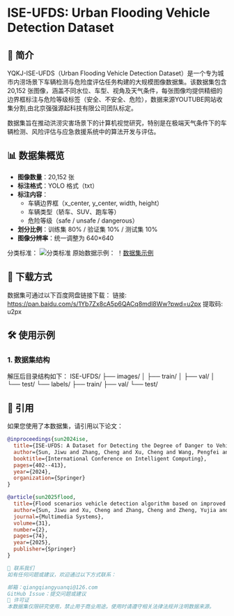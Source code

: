 # ISE-UFDS: Urban Flooding Vehicle Detection Dataset

## 📖 简介

YQKJ-ISE-UFDS（Urban Flooding Vehicle Detection Dataset）是一个专为城市内涝场景下车辆检测与危险度评估任务构建的大规模图像数据集。该数据集包含 20,152 张图像，涵盖不同水位、车型、视角及天气条件，每张图像均提供精细的边界框标注与危险等级标签（安全、不安全、危险），数据来源YOUTUBE网站收集分割,由北京强强源起科技有限公司团队标定。

数据集旨在推动洪涝灾害场景下的计算机视觉研究，特别是在极端天气条件下的车辆检测、风险评估与应急救援系统中的算法开发与评估。

## 📊 数据集概览

- **图像数量**：20,152 张
- **标注格式**：YOLO 格式（txt）
- **标注内容**：
  - 车辆边界框（x_center, y_center, width, height）
  - 车辆类型（轿车、SUV、跑车等）
  - 危险等级（safe / unsafe / dangerous）
- **划分比例**：训练集 80% / 验证集 10% / 测试集 10%
- **图像分辨率**：统一调整为 640×640

分类标准：
![分类标准](images/train/1.png)
原始数据示例：
！[数据集示例](images/train/2.png)

## 🚀 下载方式

数据集可通过以下百度网盘链接下载：
链接: https://pan.baidu.com/s/1Yb7Zx8cA5p6QACq8mdl8Ww?pwd=u2px 提取码: u2px
## 🛠 使用示例
### 1. 数据集结构
解压后目录结构如下：
ISE-UFDS/
├── images/
│   ├── train/
│   ├── val/
│   └── test/
└── labels/
    ├── train/
    ├── val/
    └── test/

## 📌 引用

如果您使用了本数据集，请引用以下论文：

```bibtex
@inproceedings{sun2024ise,
  title={ISE-UFDS: A Dataset for Detecting the Degree of Danger to Vehicles in Urban Flooding and Performance Assessment},
  author={Sun, Jiwu and Zhang, Cheng and Xu, Cheng and Wang, Pengfei and Liu, Hongzhe},
  booktitle={International Conference on Intelligent Computing},
  pages={402--413},
  year={2024},
  organization={Springer}
}

@article{sun2025flood,
  title={Flood scenarios vehicle detection algorithm based on improved YOLOv9},
  author={Sun, Jiwu and Xu, Cheng and Zhang, Cheng and Zheng, Yujia and Wang, Pengfei and Liu, Hongzhe},
  journal={Multimedia Systems},
  volume={31},
  number={2},
  pages={74},
  year={2025},
  publisher={Springer}
}

📮 联系我们
如有任何问题或建议，欢迎通过以下方式联系：

邮箱：qiangqiangyuanqi@126.com
GitHub Issue：提交问题或建议
📜 许可证
本数据集仅限研究使用，禁止用于商业用途。使用时请遵守相关法律法规并注明数据来源。
